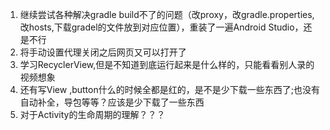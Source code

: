 1. 继续尝试各种解决gradle build不了的问题（改proxy，改gradle.properties,改hosts,下载gradel的文件放到对应位置），重装了一遍Android Studio，还是不行
2. 将手动设置代理关闭之后网页又可以打开了
3. 学习RecyclerView,但是不知道到底运行起来是什么样的，只能看看别人录的视频想象
4. 还有写View ,button什么的时候全都是红的，是不是少下载一些东西了;也没有自动补全，导包等等？应该是少下载了一些东西
5. 对于Activity的生命周期的理解？？？